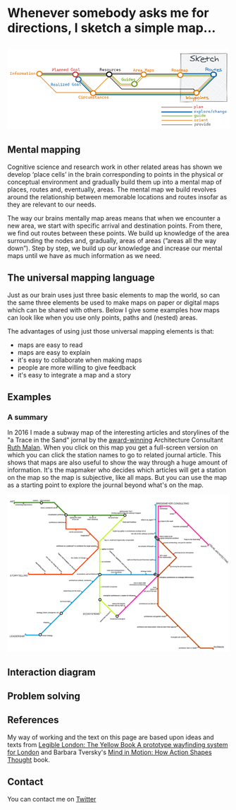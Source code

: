 # Whenever somebody asks me for directions, I sketch a simple map...

![Sketched Navigation](images/SketchedNavigation.png)
---

## Mental mapping

Cognitive science and research work in other related areas has shown we develop ‘place cells’ in the brain corresponding to points in the physical or conceptual environment and gradually build them up into a mental map of places, routes and, eventually, areas. 
The mental map we build revolves around the relationship between memorable locations and routes insofar as they are relevant to our needs. 


The way our brains mentally map areas means that when we encounter a new area, we start with specific arrival and destination points. 
From there, we find out routes between these points. We build up knowledge of the area surrounding the nodes and, gradually, areas of areas (”areas all the way down”). Step by step, we build up our knowledge and increase our mental maps until we have as much information as we need.

## The universal mapping language

Just as our brain uses just three basic elements to map the world, so can the same three elements be used to make maps on paper or digital maps which can be shared with others. Below I give some examples how maps can look like when you use only points, paths and (nested) areas.

The advantages of using just those universal mapping elements is that:

- maps are easy to read
- maps are easy to explain
- it's easy to collaborate when making maps
- people are more willing to give feedback
- it's easy to integrate a map and a story

## Examples

### A summary

In 2016 I made a subway map of the interesting articles and storylines of the  "a Trace in the Sand" jornal by the [award-winning](https://resources.sei.cmu.edu/news-events/events/northrop-award/recipients.cfm) Architecture Consultant [Ruth Malan](http://www.ruthmalan.com/). When you click on this map you get a full-screen version on which you can click the station names to go to related journal article. This shows that maps are also useful to show the way through a huge amount of information. It's the mapmaker who decides which articles will get a station on the map so the map is subjective, like all maps. But you can use the map as a starting point to explore the journal beyond what's on the map.

[![Ruth Malan's Journal](images/RuthMalanJournal.svg)](https://raw.githubusercontent.com/mapbakery/mapbakery.github.io/master/images/RuthMalanJournal.svg)

## Interaction diagram


## Problem solving



## References

My way of working and the text on this page are based upon ideas and texts from [Legible London: The Yellow Book A prototype wayfinding system for London](http://content.tfl.gov.uk/ll-yellow-book.pdf) and Barbara Tversky's [Mind in Motion: How Action Shapes Thought](https://www.skeptic.com/science-salon/mind-in-motion-how-action-shapes-thought/) book.


## Contact
You can contact me on [Twitter](https://twitter.com/mapbakery)
